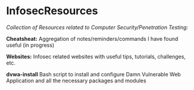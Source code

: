 # InfosecResources
*Collection of Resources related to Computer Security/Penetration Testing:*

**Cheatsheat:** Aggregation of notes/reminders/commands I have found useful (in progress)

**Websites:** Infosec related websites with useful tips, tutorials, challenges, etc.

**dvwa-install** Bash script to install and configure Damn Vulnerable Web Application and all the necessary packages and modules

